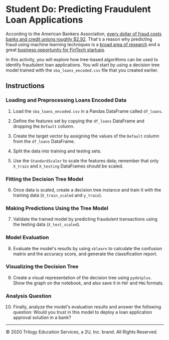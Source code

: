 # Student Do: Predicting Fraudulent Loan Applications

According to the American Bankers Association, [every dollar of fraud costs banks and credit unions roughly $2.92](https://www.aba.com/member-tools/industry-solutions/insights/state-card-fraud-2018). That's a reason why predicting fraud using machine learning techniques is a [broad area of research](https://scholar.google.com.mx/scholar?q=fraud+detection+machine+learning&btnG=&oq=fraud+detection+) and a great [business opportunity for FinTech startups](https://www.eu-startups.com/2019/06/paris-based-fintech-bleckwen-raises-e8-8-million-for-its-fraud-detection-software-to-prevent-financial-crime/).

In this activity, you will explore how tree-based algorithms can be used to identify fraudulent loan applications. You will start by using a decision tree model trained with the `sba_loans_encoded.csv` file that you created earlier.

## Instructions

### Loading and Preprocessing Loans Encoded Data

1. Load the `sba_loans_encoded.csv` in a Pandas DataFrame called `df_loans`.

2. Define the features set by copying the `df_loans` DataFrame and dropping the `Default` column.

3. Create the target vector by assigning the values of the `Default` column from the `df_loans` DataFrame.

4. Split the data into training and testing sets.

5. Use the `StandardScaler` to scale the features data; remember that only `X_train` and `X_testing` DataFrames should be scaled.

### Fitting the Decision Tree Model

6. Once data is scaled, create a decision tree instance and train it with the training data (`X_train_scaled` and `y_train`).

### Making Predictions Using the Tree Model

7. Validate the trained model by predicting fraudulent transactions using the testing data (`X_test_scaled`).

### Model Evaluation

8. Evaluate the model's results by using `sklearn` to calculate the confusion matrix and the accuracy score, and generate the classification report.

### Visualizing the Decision Tree

9. Create a visual representation of the decision tree using `pydotplus`. Show the graph on the notebook, and also save it in `PDF` and `PNG` formats.

### Analysis Question

10. Finally, analyze the model's evaluation results and answer the following question: Would you trust in this model to deploy a loan application approval solution in a bank?

----

© 2020 Trilogy Education Services, a 2U, Inc. brand. All Rights Reserved.


